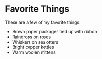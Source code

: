 # Favorite Things

These are a few of my favorite things:
- Brown paper packages tied up with ribbon
- Raindrops on roses
- Whiskers on sea otters
- Bright copper kettles
- Warm woolen mittens
